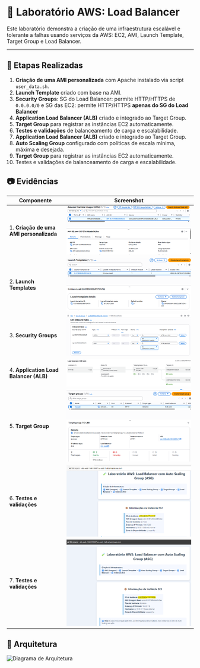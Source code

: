 # 🧪 Laboratório AWS: Load Balancer

Este laboratório demonstra a criação de uma infraestrutura escalável e tolerante a falhas usando serviços da AWS: EC2, AMI, Launch Template, Target Group e Load Balancer.

---
## 🔧 Etapas Realizadas

1. **Criação de uma AMI personalizada** com Apache instalado via script `user_data.sh`.
2. **Launch Template** criado com base na AMI.
3. **Security Groups**: SG do Load Balancer: permite HTTP/HTTPS de `0.0.0.0/0` e SG das EC2: permite HTTP/HTTPS **apenas do SG do Load Balancer**
4. **Application Load Balancer (ALB)** criado e integrado ao Target Group.
5. **Target Group** para registrar as instâncias EC2 automaticamente.
6. **Testes e validações** de balanceamento de carga e escalabilidade.
7. **Application Load Balancer (ALB)** criado e integrado ao Target Group.
8. **Auto Scaling Group** configurado com políticas de escala mínima, máxima e desejada.
9. **Target Group** para registrar as instâncias EC2 automaticamente.
10. Testes e validações de balanceamento de carga e escalabilidade.

## 📷 Evidências

| Componente | Screenshot |
|-----------|------------|
| 1. **Criação de uma AMI personalizada**| ![AMI](evidencias/AMI.png) |
| 2. **Launch Templates**  | ![AMI](evidencias/Launch.png) |
| 3. **Security Groups**  | ![AMI](evidencias/sg.png) |
| 4. **Application Load Balancer (ALB)**  | ![AMI](evidencias/alba.png) |
| 5. **Target Group**  | ![AMI](evidencias/tg.png) |
| 6. **Testes e validações**  | ![AMI](evidencias/teste1.png) |
| 7. **Testes e validações**  | ![AMI](evidencias/teste2.png) |


## 🧠 Arquitetura

![Diagrama de Arquitetura](arquitetura.png)
